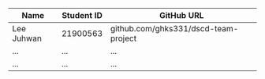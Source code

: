 |Name|Student ID|GitHub URL|
|------|---|---|
|Lee Juhwan|21900563|github.com/ghks331/dscd-team-project|
|...|...|...|
|...|...|...|

